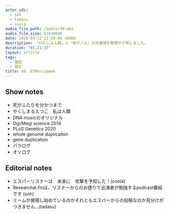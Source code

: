 ```yaml
---
actor_ids:
  - soh
  - tadasu
  - coela
audio_file_path: /audio/49.mp3
audio_file_size: 63830646
date: 2020-03-12 22:50:00 +0900
description: 「わたしは人類」と「柿ゲノム」の共通項を無理やり探しました。
duration: "01:21:37"
layout: article
tags: 
  - 雑談
  - 論文
title: 49. ESPersimmon
---
```


## Show notes
- 死がふたりを分かつまで
- やくしまるえつこ　私は人類
- DNA musicのオリジナル
- Ogi/Megi science 2014
- PLoS Genetics 2020
- whole genome duplication
- gene duplication
- パラログ
- オソログ

## Editorial notes
- エスパーリスナーは　未来に　攻撃を予知した！(coela)
- Researchat.fmは、リスナーからのお便りで出演者が勉強するpodcast番組です (soh)
- ミームが発現し始めているのかそれともエスパーからの投稿なのか見分けがつきません...(tadasu)
